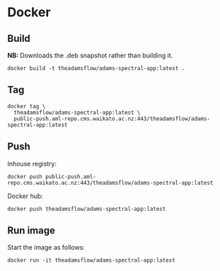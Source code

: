 # Docker

## Build

**NB:** Downloads the .deb snapshot rather than building it. 

```
docker build -t theadamsflow/adams-spectral-app:latest .
```

## Tag

```
docker tag \
  theadamsflow/adams-spectral-app:latest \
  public-push.aml-repo.cms.waikato.ac.nz:443/theadamsflow/adams-spectral-app:latest
```

## Push

Inhouse registry:

```
docker push public-push.aml-repo.cms.waikato.ac.nz:443/theadamsflow/adams-spectral-app:latest
```

Docker hub:

```
docker push theadamsflow/adams-spectral-app:latest
```


## Run image

Start the image as follows:

```
docker run -it theadamsflow/adams-spectral-app:latest 
```
